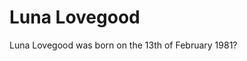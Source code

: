 <!DOCTYPE html>
<html>
<body>
<h1>Luna Lovegood</h1>
Luna Lovegood was born on the 13th of February 1981?
</body>
</html>
